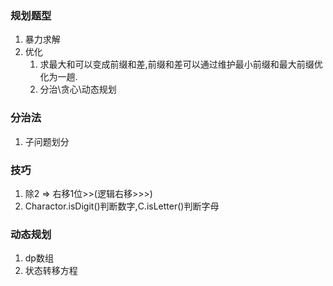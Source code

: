 ### 规划题型

1. 暴力求解
2. 优化
   1. 求最大和可以变成前缀和差,前缀和差可以通过维护最小前缀和最大前缀优化为一趟.
   2. 分治\贪心\动态规划

### 分治法

1. 子问题划分

### 技巧

1. 除2 => 右移1位>>(逻辑右移>>>)
2. Charactor.isDigit()判断数字,C.isLetter()判断字母

### 动态规划

1. dp数组
2. 状态转移方程

